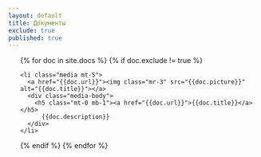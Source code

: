 ```yaml
---
layout: default
title: Документы
exclude: true
published: true
---
```


<ul class="list-unstyled">
{% for doc in site.docs %}
  {% if doc.exclude != true %}

    <li class="media mt-5">
      <a href="{{doc.url}}"><img class="mr-3" src="{{doc.picture}}" alt="{{doc.title}}"></a>
      <div class="media-body">
        <h5 class="mt-0 mb-1"><a href="{{doc.url}}">{{doc.title}}</a></h5>
          {{doc.description}}
      </div>
    </li>

  {% endif %}
{% endfor %}
</ul>
